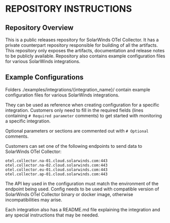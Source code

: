 # REPOSITORY INSTRUCTIONS

## Repository Overview

This is a public releases repository for SolarWinds OTel Collector.
It has a private counterpart repository responsible for building of all the artifacts.
This repository only exposes the artifacts, documentation and release notes to be publicly available.
Repository also contains example configuration files for various SolarWinds integrations.


## Example Configurations
Folders ./examples/integrations/{integration_name}/ contain example configuration files for various SolarWinds integrations.

They can be used as reference when creating configuration for a specific integration.
Customers only need to fill in the required fields (lines containing `# Required parameter` comments) to get started with monitoring a specific integration.

Optional parameters or sections are commented out with `# Optional` comments.

Customers can set one of the following endpoints to send data to SolarWinds OTel Collector:
```
otel.collector.na-01.cloud.solarwinds.com:443
otel.collector.na-02.cloud.solarwinds.com:443
otel.collector.eu-01.cloud.solarwinds.com:443
otel.collector.ap-01.cloud.solarwinds.com:443
```

The API key used in the configuration must match the environment of the endpoint being used.
Config needs to be used with compatible version of SolarWinds OTel Collector binary or docker image, otherwise incompatibilities may arise.

Each integration also has a README.md file explaining the integration and any special instructions that may be needed.
